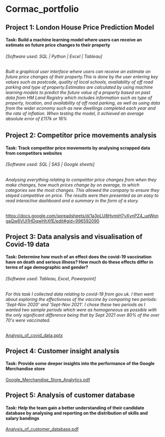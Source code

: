 # Cormac_portfolio

## Project 1: London House Price Prediction Model
#### Task: Build a machine learning model where users can receive an estimate on future price changes to their property
###### [Software used: SQL | Python | Excel | Tableau]
###### Built a graphical user interface where users can receive an estimate on future price changes of their property.This is done by the user entering key values such as postcode, quality of local schools, availability of off road parking and type of property.Estimates are calculated by using machine learning models to predict the future value of a property based on past data from HM Land Registry which includes information such as type of property, location, and availability of off road parking, as well as using data from the wider economy such as new dwellings completed each year and the rate of inflation. When testing the model, it achieved an average absolute error of £117k or 16%

## Project 2: Competitor price movements analysis
#### Task: Track competitor price movements by analysing scrapped data from competitors websites
###### [Software used: SQL | SAS | Google sheets]
###### Analysing everything relating to competitor price changes from when they make changes, how much prices change by on average, to which categories see the most changes. This allowed the company to ensure they stayed competitive on price. The results were then presented as an easy to read interactive dashboard and a summary in the form of a story.
https://docs.google.com/spreadsheets/d/1a3pLU8HvmiH7yXynPZ4_ueWpngaQw6VUl1HDqwHhXfE/edit#gid=996592090


## Project 3: Data analysis and visualisation of Covid-19 data
#### Task: Determine how much of an effect does the covid-19 vaccination have on death and serious illness? How much do these effects differ in terms of age demographic and gender?
###### [Software used: Tableau, Excel, Powerpoint]
###### For this task I collected data relating to covid-19 from gov.uk. I then went about exploring the effectivness of the vaccine by comparing two periods: 'Sept-Nov 2020' and 'Sept-Nov 2021'. I chose these two periods as I wanted two sample periods which were as homogeneous as possible with the only significant difference being that by Sept 2021 over 80% of the over 70's were vaccinated. 
[Analysis_of_covid_data.pptx](https://github.com/Cormac91/Cormac_portfolio/files/9213038/Analysis_of_covid_data.pptx)





## Project 4: Customer insight analysis
#### Task: Provide some deeper insights into the performance of the Google Merchandise store

[Google_Merchandise_Store_Analytics.pdf](https://github.com/Cormac91/Cormac_portfolio/files/9192964/Google_Merchandise_Store_Analytics.pdf)





## Project 5: Analysis of customer database
#### Task: Help the team gain a better understanding of their candidate database by analysing and reporting on the distribution of skills and salary bandings

[Analysis_of_customer_database.pdf](https://github.com/Cormac91/Cormac_portfolio/files/9213128/Analysis_of_customer_database.pdf)


